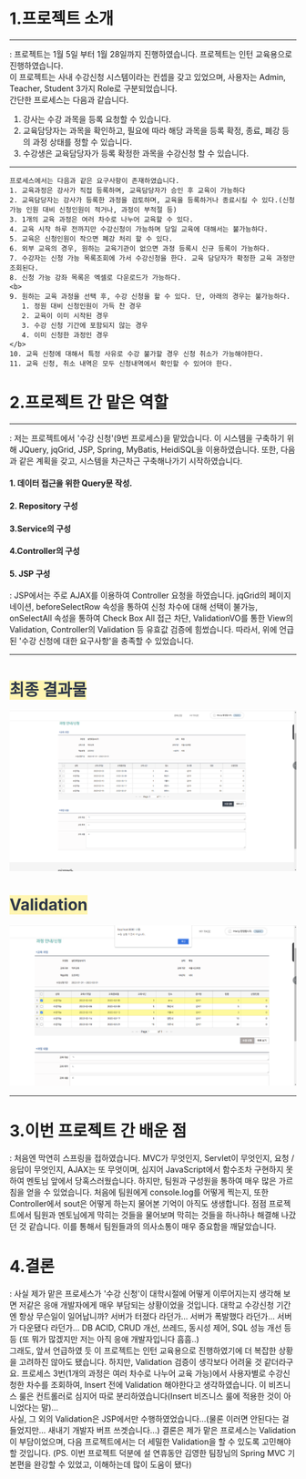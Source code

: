 1.프로젝트 소개
================
***
: 프로젝트는 1월 5일 부터 1월 28일까지 진행하였습니다. 프로젝트는 인턴 교육용으로 진행하였습니다.</br>
이 프로젝트는 사내 수강신청 시스템이라는 컨셉을 갖고 있었으며, 사용자는 Admin, Teacher, Student 
3가지 Role로 구분되었습니다.</br> 간단한 프로세스는 다음과 같습니다.</br>

1. 강사는 수강 과목을 등록 요청할 수 있습니다.
2. 교육담당자는 과목을 확인하고, 필요에 따라 해당 과목을 등록 확정, 종료, 폐강 등의 과정 상태를 정할 수 있습니다.
3. 수강생은 교육담당자가 등록 확정한 과목을 수강신청 할 수 있습니다.

***
```
프로세스에서는 다음과 같은 요구사항이 존재하였습니다.
1. 교육과정은 강사가 직접 등록하며, 교육담당자가 승인 후 교육이 가능하다
2. 교육담당자는 강사가 등록한 과정을 검토하며, 교육을 등록하거나 종료시킬 수 있다.(신청 가능 인원 대비 신청인원이 적거나, 과정이 부적절 등)
3. 1개의 교육 과정은 여러 차수로 나누어 교육할 수 있다.
4. 교육 시작 하루 전까지만 수강신청이 가능하며 당일 교육에 대해서는 불가능하다.
5. 교육은 신청인원이 작으면 폐강 처리 할 수 있다.
6. 외부 교육의 경우, 원하는 교육기관이 없으면 과정 등록시 신규 등록이 가능하다.
7. 수강자는 신청 가능 목록조회에 가서 수강신청을 한다. 교육 담당자가 확정한 교육 과정만 조회된다.
8. 신청 가능 강좌 목록은 엑셀로 다운로드가 가능하다.
<b>
9. 원하는 교육 과정을 선택 후, 수강 신청을 할 수 있다. 단, 아래의 경우는 불가능하다.
   1. 정원 대비 신청인원이 가득 찬 경우
   2. 교육이 이미 시작된 경우
   3. 수강 신청 기간에 포함되지 않는 경우
   4. 이미 신청한 과정인 경우
</b>
10. 교육 신청에 대해서 특정 사유로 수강 불가할 경우 신청 취소가 가능해야한다.
11. 교육 신청, 취소 내역은 모두 신청내역에서 확인할 수 있어야 한다.
```
2.프로젝트 간 맡은 역할
==================
***
 : 저는 프로젝트에서 '수강 신청'(9번 프로세스)을 맡았습니다. 이 시스템을 구축하기 위해 JQuery, jqGrid, JSP, Spring, MyBatis, HeidiSQL을 이용하였습니다.
또한, 다음과 같은 계획을 갖고, 시스템을 차근차근 구축해나가기 시작하였습니다.
#### 1. 데이터 접근을 위한 Query문 작성.
#### 2. Repository  구성
#### 3.Service의 구성
#### 4.Controller의 구성
#### 5. JSP 구성 
: JSP에서는 주로 AJAX를 이용하여 Controller 요청을 하였습니다. jqGrid의 페이지네이션,
beforeSelectRow 속성을 통하여 신청 차수에 대해 선택이 불가능, onSelectAll 속성을 통하여 
Check Box All 접근 차단, ValidationVO를 통한 View의 Validation, Controller의 Validation 등
유효값 검증에 힘썼습니다. 따라서, 위에 언급된 '수강 신청에 대한 요구사항'을 충족할 수 있었습니다.
***
# <span style = "color:#2D3748; background-color:#fff5b1;">최종 결과물</span>
![img_5.png](./company/img_4.png)
# <span style = "color:#2D3748; background-color:#fff5b1;">Validation</span>
![img_6.png](./company/img_5.png)
***
3.이번 프로젝트 간 배운 점
=====================
: 처음엔 막연히 스프링을 접하였습니다. MVC가 무엇인지, Servlet이 무엇인지, 요청 / 응답이 무엇인지, 
AJAX는 또 무엇이며, 심지어 JavaScript에서 함수조차 구현하지 못하여 멘토님 앞에서 당혹스러웠습니다. 
하지만, 팀원과 구성원을 통하여 매우 많은 가르침을 얻을 수 있었습니다. 처음에 팀원에게 console.log를 어떻게 찍는지,
또한 Controller에서 sout은 어떻게 하는지 물어본 기억이 아직도 생생합니다. 점점 프로젝트에서 팀원과 멘토님에게
막히는 것들을 물어보며 막히는 것들을 하나하나 해결해 나갔던 것 같습니다. 이를 통해서 팀원들과의 의사소통이 매우 중요함을 깨달았습니다.

4.결론
=====
: 사실 제가 맡은 프로세스가 '수강 신청'이 대학시절에 어떻게 이루어지는지 생각해 보면 저같은 응애 개발자에게 매우 부담되는 상황이었을 것입니다.
대학교 수강신청 기간엔 항상 무슨일이 일어납니까? 서버가 터졌다 라던가... 서버가 폭발했다 라던가... 서버가 다운됐다 라던가...
DB ACID, CRUD 개선, 쓰레드, 동시성 제어, SQL 성능 개선 등등 (또 뭐가 많겠지만 저는 아직 응애 개발자입니다 흠흠..)</br>
그래도, 앞서 언급하였 듯 이 프로젝트는 인턴 교육용으로 진행하였기에 더 복잡한 상황을 고려하진 않아도 됐습니다. 하지만, Validation 검증이 생각보다 어려울 것 같더라구요.
프로세스 3번(1개의 과정은 여러 차수로 나누어 교육 가능)에서 사용자별로 수강신청한 차수를 조회하여, Insert 전에 Validation 해야한다고 생각하였습니다.
이 비즈니스 룰은 컨트롤러로 심지어 따로 분리하였습니다(Insert 비즈니스 룰에 적용한 것이 아니었다는 말)...</br>
사실, 그 외의 Validation은 JSP에서만 수행하였었습니다...(물론 이러면 안된다는 걸 들었지만... 새내기 개발자 버프 쓰겟습니다...)
결론은 제가 맡은 프로세스는 Validation이 부담이었으며, 다음 프로젝트에서는 더 세밀한 Validation을 할 수 있도록 고민해야할 것입니다.
(PS. 이번 프로젝트 덕분에 설 연휴동안 김영한 팀장님의 Spring MVC 기본편을 완강할 수 있었고, 이해하는데 많이 도움이 됐다)
